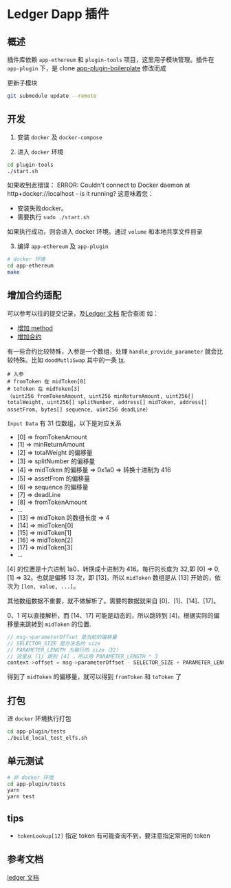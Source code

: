 # Ledger Dapp 插件

## 概述

插件库依赖 `app-ethereum` 和 `plugin-tools` 项目，这里用子模块管理。插件在 `app-plugin` 下，是 clone [app-plugin-boilerplate](https://github.com/LedgerHQ/app-plugin-boilerplate) 修改而成

更新子模块

```Bash
git submodule update --remote
```

## 开发

1. 安装 `docker` 及 `docker-compose`

2. 进入 `docker` 环境

```Bash
cd plugin-tools
./start.sh
```
如果收到此错误：
ERROR: Couldn't connect to Docker daemon at http+docker://localhost - is it running?
这意味着您：
- 安装失败docker。
- 需要执行 `sudo ./start.sh`

如果执行成功，则会进入 docker 环境。通过 `volume` 和本地共享文件目录

3. 编译 `app-ethereum` 及 `app-plugin`

```Bash
# docker 环境
cd app-ethereum
make
```

## 增加合约适配

可以参考以往的提交记录，及[Ledger 文档](https://developers.ledger.com/docs/dapp/nano-plugin/init-contract/) 配合查阅
如：
- [增加 method](https://github.com/DODOEX/ledger-plugin/commit/d1cf7a19ad6edd02afe89d0b917f98429ab4d63f)
- [增加合约](https://github.com/DODOEX/ledger-plugin/commit/ca1bec69eec0d3185b0e4f8223912708b2fa715f)

有一些合约比较特殊，入参是一个数组，处理 `handle_provide_parameter` 就会比较特殊。比如 `doodMutliSwap` 其中的一条 [tx](https://etherscan.io/tx/0xfc54a176a7aeca39f9dfa0914c4a7b8b0f5aed82e775ec5e54657c05c5ee7e9d).

```
# 入参
# fromToken 在 midToken[0]
# toToken 在 midToken[3]
（uint256 fromTokenAmount, uint256 minReturnAmount, uint256[] totalWeight, uint256[] splitNumber, address[] midToken, address[] assetFrom, bytes[] sequence, uint256 deadLine）
```
`Input Data` 有 31 位数组，以下是对应关系

- [0] => fromTokenAmount
- [1] => minReturnAmount
- [2] => totalWeight 的偏移量
- [3] => splitNumber 的偏移量
- [4] => midToken 的偏移量 => 0x1a0 => 转换十进制为 416
- [5] => assetFrom 的偏移量
- [6] => sequence 的偏移量
- [7] => deadLine
- [8] => fromTokenAmount
- ...
- [13] => midToken 的数组长度 => 4
- [14] => midToken[0]
- [15] => midToken[1]
- [16] => midToken[2]
- [17] => midToken[3]
- ...

[4] 的位置是十六进制 1a0，转换成十进制为 416。每行的长度为 32,即 [0] => 0, [1] => 32。也就是偏移 13 次，即 [13]。所以 `midToken` 数组是从 [13] 开始的，依次为 `[len, value, ...]`。

其他数组数据不重要，就不做解析了。需要的数据就来自 [0]、[1]、[14]、[17]。

0、1 可以直接解析，而 [14、17] 可能是动态的，所以跳转到 [4]，根据实际的偏移量来跳转到 `midToken` 的位置.
```C
// msg->parameterOffset 是当前的偏移量
// SELECTOR_SIZE 是方法名的 size
// PARAMETER_LENGTH 为每行的 size（32）
// 这里从 [1] 跳到 [4] ，所以用 PARAMETER_LENGTH * 3
context->offset = msg->parameterOffset - SELECTOR_SIZE + PARAMETER_LENGTH * 3;
```
得到了 `midToken` 的偏移量，就可以得到 `fromToken` 和 `toToken` 了

## 打包

进 `docker` 环境执行打包

```Bash
cd app-plugin/tests
./build_local_test_elfs.sh
```

## 单元测试

```Bash
# 非 docker 环境
cd app-plugin/tests
yarn
yarn test
```

## tips

- `tokenLookup[12]` 指定 token 有可能查询不到，要注意指定常用的 token

## 参考文档

[ledger 文档](https://developers.ledger.com/docs/dapp/process/)